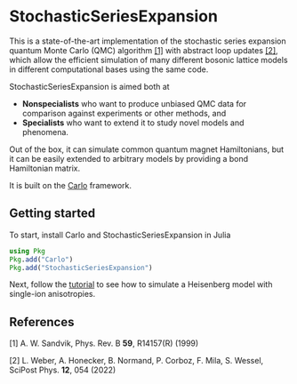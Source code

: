 # StochasticSeriesExpansion

This is a state-of-the-art implementation of the stochastic series expansion quantum Monte Carlo (QMC) algorithm [[1]](#1) with abstract loop updates [[2]](#2), which allow
the efficient simulation of many different bosonic lattice models in different computational bases using the same code.

StochasticSeriesExpansion is aimed both at
* **Nonspecialists** who want to produce unbiased QMC data for comparison against experiments or other methods,
and
* **Specialists** who want to extend it to study novel models and phenomena.

Out of the box, it can simulate common quantum magnet Hamiltonians, but it can be easily extended to arbitrary models by providing a bond Hamiltonian matrix.

It is built on the [Carlo](https://github.com/lukas-weber/Carlo.jl.git) framework.

## Getting started

To start, install Carlo and StochasticSeriesExpansion in Julia
```julia
using Pkg
Pkg.add("Carlo")
Pkg.add("StochasticSeriesExpansion")
```

Next, follow the [tutorial](example/TUTORIAL.md) to see how to simulate a Heisenberg model with single-ion anisotropies.

## References
<a id="1">[1]</a> A. W. Sandvik, Phys. Rev. B **59**, R14157(R) (1999)

<a id="2">[2]</a> L. Weber, A. Honecker, B. Normand, P. Corboz, F. Mila, S. Wessel, SciPost Phys. **12**, 054 (2022)
